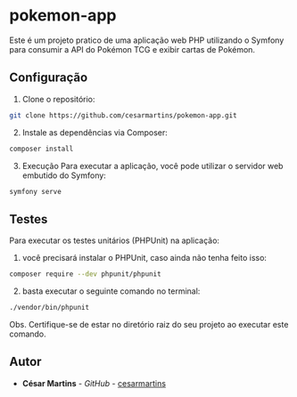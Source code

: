 # pokemon-app

Este é um projeto pratico de uma aplicação web PHP utilizando o 
Symfony para consumir a API do Pokémon TCG e exibir cartas de Pokémon.

## Configuração

1. Clone o repositório:

```bash
git clone https://github.com/cesarmartins/pokemon-app.git 
```

2. Instale as dependências via Composer:

```bash
composer install
```

3. Execução
Para executar a aplicação, você pode utilizar o servidor web embutido do Symfony:

```bash
symfony serve
```

## Testes

Para executar os testes unitários (PHPUnit) na aplicação:

1. você precisará instalar o PHPUnit, caso ainda não tenha feito isso:
```bash
composer require --dev phpunit/phpunit
```
2. basta executar o seguinte comando no terminal:
```bash
./vendor/bin/phpunit
```
Obs. Certifique-se de estar no diretório raiz do seu projeto ao executar este comando.


## Autor

* **César Martins** - *GitHub* - [cesarmartins](https://github.com/cesarmartins)